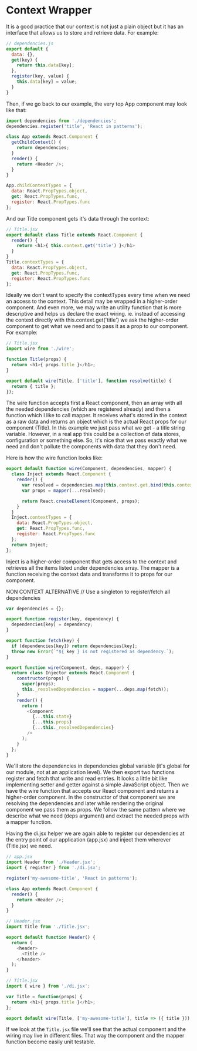 # Context Wrapper
It is a good practice that our context is not just a plain object but it has an interface that allows us to store and retrieve data. For example:

```javascript
// dependencies.js
export default {
  data: {},
  get(key) {
    return this.data[key];
  },
  register(key, value) {
    this.data[key] = value;
  }
}
```
Then, if we go back to our example, the very top App component may look like that:
```javascript
import dependencies from './dependencies';
dependencies.register('title', 'React in patterns');

class App extends React.Component {
  getChildContext() {
    return dependencies;
  }
  render() {
    return <Header />;
  }
}

App.childContextTypes = {
  data: React.PropTypes.object,
  get: React.PropTypes.func,
  register: React.PropTypes.func
};
```
And our Title component gets it's data through the context:
```javascript
// Title.jsx
export default class Title extends React.Component {
  render() {
    return <h1>{ this.context.get('title') }</h1>
  }
}
Title.contextTypes = {
  data: React.PropTypes.object,
  get: React.PropTypes.func,
  register: React.PropTypes.func
};
```
Ideally we don't want to specify the contextTypes every time when we need an access to the context.
This detail may be wrapped in a higher-order component.
And even more, we may write an utility function that is more descriptive and helps us declare the exact wiring.
ie. instead of accessing the context directly with this.context.get('title') we ask the higher-order component to
get what we need and to pass it as a prop to our component.
For example:
```javascript
// Title.jsx
import wire from './wire';

function Title(props) {
  return <h1>{ props.title }</h1>;
}

export default wire(Title, ['title'], function resolve(title) {
  return { title };
});
```
The wire function accepts first a React component, then an array with all the needed dependencies
(which are registered already) and then a function which I like to call mapper.
It receives what's stored in the context as a raw data and returns an object which is the actual
React props for our component (Title). In this example we just pass what we get - a title string variable.
However, in a real app this could be a collection of data stores, configuration or something else.
So, it's nice that we pass exactly what we need and don't pollute the components with data that they don't need.

Here is how the wire function looks like:
```javascript
export default function wire(Component, dependencies, mapper) {
  class Inject extends React.Component {
    render() {
      var resolved = dependencies.map(this.context.get.bind(this.context));
      var props = mapper(...resolved);

      return React.createElement(Component, props);
    }
  }
  Inject.contextTypes = {
    data: React.PropTypes.object,
    get: React.PropTypes.func,
    register: React.PropTypes.func
  };
  return Inject;
};
```
Inject is a higher-order component that gets access to the context and retrieves all the items listed under dependencies array.
The mapper is a function receiving the context data and transforms it to props for our component.

NON CONTEXT ALTERNATIVE //
Use a singleton to register/fetch all dependencies
```javascript
var dependencies = {};

export function register(key, dependency) {
  dependencies[key] = dependency;
}

export function fetch(key) {
  if (dependencies[key]) return dependencies[key];
  throw new Error(`"${ key } is not registered as dependency.`);
}

export function wire(Component, deps, mapper) {
  return class Injector extends React.Component {
    constructor(props) {
      super(props);
      this._resolvedDependencies = mapper(...deps.map(fetch));
    }
    render() {
      return (
        <Component
          {...this.state}
          {...this.props}
          {...this._resolvedDependencies}
        />
      );
    }
  };
}
```

We'll store the dependencies in dependencies global variable (it's global for our module, not at an application level).
We then export two functions register and fetch that write and read entries.
It looks a little bit like implementing setter and getter against a simple JavaScript object.
Then we have the wire function that accepts our React component and returns a higher-order component.
In the constructor of that component we are resolving the dependencies and later while rendering the original component we pass them as props.
We follow the same pattern where we describe what we need (deps argument) and extract the needed props with a mapper function.

Having the di.jsx helper we are again able to register our dependencies at the entry point of our application (app.jsx) and inject them wherever (Title.jsx) we need.

```javascript
// app.jsx
import Header from './Header.jsx';
import { register } from './di.jsx';

register('my-awesome-title', 'React in patterns');

class App extends React.Component {
  render() {
    return <Header />;
  }
}
```
```javascript
// Header.jsx
import Title from './Title.jsx';

export default function Header() {
  return (
    <header>
      <Title />
    </header>
  );
}
```
```javascript
// Title.jsx
import { wire } from './di.jsx';

var Title = function(props) {
  return <h1>{ props.title }</h1>;
};

export default wire(Title, ['my-awesome-title'], title => ({ title }));
```
If we look at the `Title.jsx` file we'll see that the actual component and the wiring may live in different files.
That way the component and the mapper function become easily unit testable.
